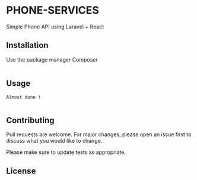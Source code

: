 # PHONE-SERVICES
Simple Phone API using Laravel + React


## Installation

Use the package manager Composer 

```bash

```

## Usage

```
Almost done !


```

## Contributing
Pull requests are welcome. For major changes, please open an issue first to discuss what you would like to change.

Please make sure to update tests as appropriate.

## License
